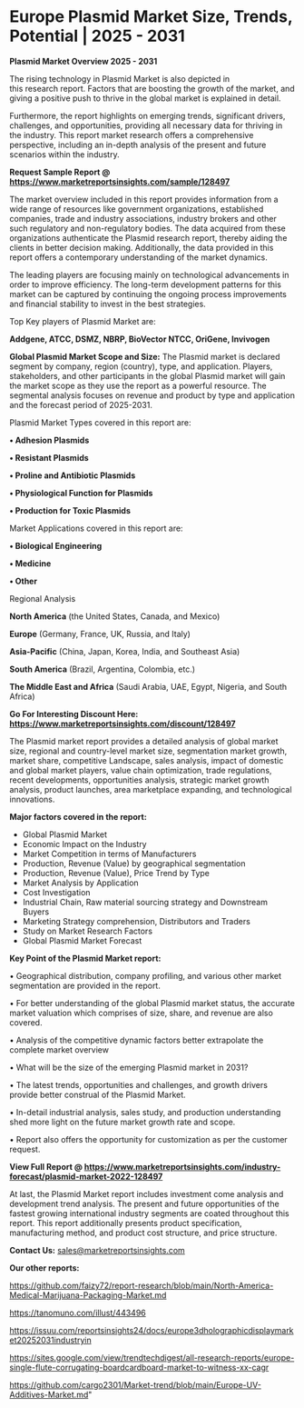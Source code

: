 # Europe Plasmid Market Size, Trends, Potential | 2025 - 2031

<Strong> Plasmid Market Overview 2025 - 2031</strong>

The rising technology in Plasmid Market is also depicted in this research report. Factors that are boosting the growth of the market, and giving a positive push to thrive in the global market is explained in detail.

Furthermore, the report highlights on emerging trends, significant drivers, challenges, and opportunities, providing all necessary data for thriving in the industry. This report market research offers a comprehensive perspective, including an in-depth analysis of the present and future scenarios within the industry.

<strong>Request Sample Report @ <a href=https://www.marketreportsinsights.com/sample/128497>https://www.marketreportsinsights.com/sample/128497</a></strong>

The market overview included in this report provides information from a wide range of resources like government organizations, established companies, trade and industry associations, industry brokers and other such regulatory and non-regulatory bodies. The data acquired from these organizations authenticate the Plasmid research report, thereby aiding the clients in better decision making. Additionally, the data provided in this report offers a contemporary understanding of the market dynamics.

The leading players are focusing mainly on technological advancements in order to improve efficiency. The long-term development patterns for this market can be captured by continuing the ongoing process improvements and financial stability to invest in the best strategies.

Top Key players of Plasmid Market are:

<strong>Addgene, ATCC, DSMZ, NBRP, BioVector NTCC, OriGene, Invivogen</strong>

<strong><b>Global Plasmid Market Scope and Size:</b></strong>
The Plasmid market is declared segment by company, region (country), type, and application. Players, stakeholders, and other participants in the global Plasmid market will gain the market scope as they use the report as a powerful resource. The segmental analysis focuses on revenue and product by type and application and the forecast period of 2025-2031.

Plasmid Market Types covered in this report are:

<strong>• Adhesion Plasmids

• Resistant Plasmids

• Proline and Antibiotic Plasmids

• Physiological Function for Plasmids

• Production for Toxic Plasmids</strong>

Market Applications covered in this report are:

<strong>• Biological Engineering

• Medicine

• Other</strong> 

Regional Analysis

<strong>North America</strong> (the United States, Canada, and Mexico)

<strong>Europe</strong> (Germany, France, UK, Russia, and Italy)

<strong>Asia-Pacific</strong> (China, Japan, Korea, India, and Southeast Asia)

<strong>South America</strong> (Brazil, Argentina, Colombia, etc.)

<strong>The Middle East and Africa</strong> (Saudi Arabia, UAE, Egypt, Nigeria, and South Africa)

<strong>Go For Interesting Discount Here: <a href=https://www.marketreportsinsights.com/discount/128497>https://www.marketreportsinsights.com/discount/128497</a></strong>

The Plasmid market report provides a detailed analysis of global market size, regional and country-level market size, segmentation market growth, market share, competitive Landscape, sales analysis, impact of domestic and global market players, value chain optimization, trade regulations, recent developments, opportunities analysis, strategic market growth analysis, product launches, area marketplace expanding, and technological innovations.

<strong><b>Major factors covered in the report:</b></strong>
<ul>
  <li>Global Plasmid Market </li>
  <li>Economic Impact on the Industry</li>
  <li>Market Competition in terms of Manufacturers</li>
  <li>Production, Revenue (Value) by geographical segmentation</li>
  <li>Production, Revenue (Value), Price Trend by Type</li>
  <li>Market Analysis by Application</li>
  <li>Cost Investigation</li>
  <li>Industrial Chain, Raw material sourcing strategy and Downstream Buyers</li>
  <li>Marketing Strategy comprehension, Distributors and Traders</li>
  <li>Study on Market Research Factors</li>
  <li>Global Plasmid Market Forecast</li>
</ul>

<strong><b>Key Point of the Plasmid Market report:</b></strong>

• Geographical distribution, company profiling, and various other market segmentation are provided in the report.

• For better understanding of the global Plasmid market status, the accurate market valuation which comprises of size, share, and revenue are also covered.

• Analysis of the competitive dynamic factors better extrapolate the complete market overview

• What will be the size of the emerging Plasmid market in 2031?

• The latest trends, opportunities and challenges, and growth drivers provide better construal of the Plasmid Market.

• In-detail industrial analysis, sales study, and production understanding shed more light on the future market growth rate and scope.

• Report also offers the opportunity for customization as per the customer request.

<strong><b>View Full Report @ <a href=https://www.marketreportsinsights.com/industry-forecast/plasmid-market-2022-128497>https://www.marketreportsinsights.com/industry-forecast/plasmid-market-2022-128497</a></b></strong>


At last, the Plasmid Market report includes investment come analysis and development trend analysis. The present and future opportunities of the fastest growing international industry segments are coated throughout this report. This report additionally presents product specification, manufacturing method, and product cost structure, and price structure.

<strong>Contact Us:</strong>
sales@marketreportsinsights.com

<strong>Our other reports:</strong>

<a href=https://github.com/faizy72/report-research/blob/main/North-America-Medical-Marijuana-Packaging-Market.md>https://github.com/faizy72/report-research/blob/main/North-America-Medical-Marijuana-Packaging-Market.md</a>

<a href=https://tanomuno.com/illust/443496>https://tanomuno.com/illust/443496</a>

<a href=https://issuu.com/reportsinsights24/docs/europe3dholographicdisplaymarket20252031industryin>https://issuu.com/reportsinsights24/docs/europe3dholographicdisplaymarket20252031industryin</a>

<a href=https://sites.google.com/view/trendtechdigest/all-research-reports/europe-single-flute-corrugating-boardcardboard-market-to-witness-xx-cagr>https://sites.google.com/view/trendtechdigest/all-research-reports/europe-single-flute-corrugating-boardcardboard-market-to-witness-xx-cagr</a>

<a href=https://github.com/cargo2301/Market-trend/blob/main/Europe-UV-Additives-Market.md>https://github.com/cargo2301/Market-trend/blob/main/Europe-UV-Additives-Market.md</a>"

